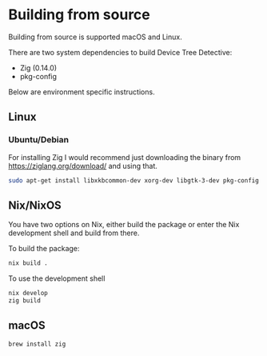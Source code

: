 # Building from source

Building from source is supported macOS and Linux.

There are two system dependencies to build Device Tree Detective:

* Zig (0.14.0)
* pkg-config

Below are environment specific instructions.

## Linux

### Ubuntu/Debian

For installing Zig I would recommend just downloading the binary from https://ziglang.org/download/
and using that.

```sh
sudo apt-get install libxkbcommon-dev xorg-dev libgtk-3-dev pkg-config
```

## Nix/NixOS

You have two options on Nix, either build the package or enter the Nix
development shell and build from there.

To build the package:
```sh
nix build .
```

To use the development shell
```sh
nix develop
zig build
```

## macOS

```sh
brew install zig
```
